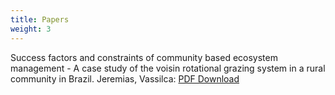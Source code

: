 ```yaml
---
title: Papers
weight: 3
---
```

Success factors and constraints of community based ecosystem management - A case study of the voisin rotational grazing system in a rural community in Brazil. Jeremias, Vassilca:
[PDF Download]({{site.url}}/papers/alvez.pdf)
